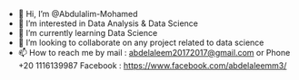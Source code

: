 - 👋 Hi, I’m @Abdulalim-Mohamed
- 👀 I’m interested in Data Analysis & Data Science
- 🌱 I’m currently learning Data Science 
- 💞️ I’m looking to collaborate on any project related to data science 
- 📫 How to reach me by mail : abdelaleem20172017@gmail.com or Phone +20 1116139987  Facebook : https://www.facebook.com/abdelaleemm3/ 

<!---
Abdulalim-Mohamed/Abdulalim-Mohamed is a ✨ special ✨ repository because its `README.md` (this file) appears on your GitHub profile.
You can click the Preview link to take a look at your changes.
--->
